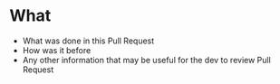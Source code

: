 # What

- What was done in this Pull Request
- How was it before
- Any other information that may be useful for the dev to review Pull Request
